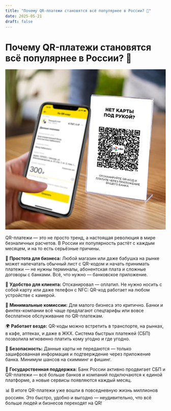 ```yaml
---
title: "Почему QR-платежи становятся всё популярнее в России? 📲"
date: 2025-05-21
draft: false
---
```


# Почему QR-платежи становятся всё популярнее в России? 📲

![post](/site/assets/images/qr.png)

QR-платежи — это не просто тренд, а настоящая революция в мире безналичных расчетов. В России их популярность растёт с каждым месяцем, и на то есть серьёзные причины.

🔗 **Простота для бизнеса:** Любой магазин или даже бабушка на рынке может напечатать обычный лист с QR-кодом и начать принимать платежи — не нужны терминалы, абонентская плата и сложные договоры с банками. Всё, что нужно — банковское приложение.

📱 **Удобство для клиента:** Отсканировал — оплатил. Не нужно носить с собой карту или даже телефон с NFC: QR-код работает на любом устройстве с камерой.

💸 **Минимальные комиссии:** Для малого бизнеса это критично. Банки и финтех-компании всё чаще предлагают спецтарифы или вовсе бесплатное обслуживание по QR-платежам.

🌍 **Работает везде:** QR-коды можно встретить в транспорте, на рынках, в кафе, аптеках, и даже в ЖКХ. Система быстрых платежей (СБП) позволила мгновенно платить кому угодно и где угодно.

🔐 **Безопасность:** Данные карты не передаются — только зашифрованная информация и подтверждение через приложение банка. Минимум шансов на скимминг и фишинг.

🚀 **Государственная поддержка:** Банк России активно продвигает СБП и QR-платежи — всё больше банков и компаний подключаются к единой платформе, а новые сервисы появляются каждый месяц.

📊 В итоге QR-платежи уже вошли в повседневную жизнь миллионов россиян. Это быстро, удобно и выгодно — неудивительно, что всё больше людей и бизнесов переходят на QR!

